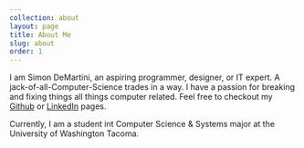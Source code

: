 ```yaml
---
collection: about
layout: page
title: About Me
slug: about
order: 1
---
```


I am Simon DeMartini, an aspiring programmer, designer, or IT expert. A jack-of-all-Computer-Science trades in a way. I have a passion for breaking and fixing things all things computer related. Feel free to checkout my [Github](https://simondemartini.github.com/) or [LinkedIn](https://www.linkedin.com/in/simondemartini) pages.

Currently, I am a student int Computer Science & Systems major at the University of Washington Tacoma.
